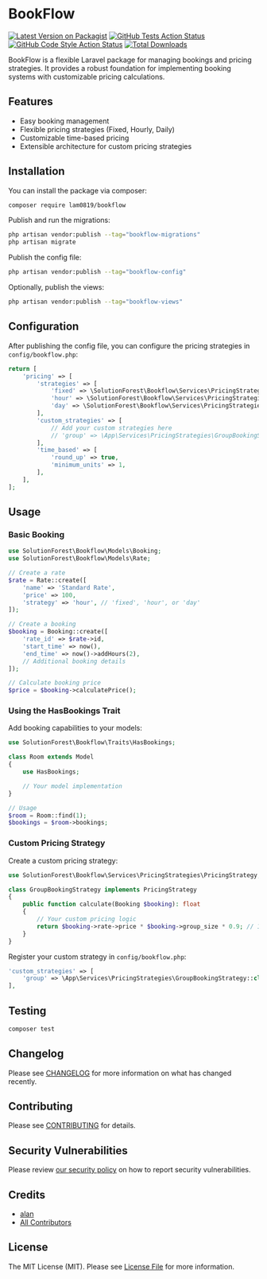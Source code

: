 # BookFlow

[![Latest Version on Packagist](https://img.shields.io/packagist/v/lam0819/bookflow.svg?style=flat-square)](https://packagist.org/packages/lam0819/bookflow)
[![GitHub Tests Action Status](https://img.shields.io/github/actions/workflow/status/lam0819/bookflow/run-tests.yml?branch=main&label=tests&style=flat-square)](https://github.com/lam0819/bookflow/actions?query=workflow%3Arun-tests+branch%3Amain)
[![GitHub Code Style Action Status](https://img.shields.io/github/actions/workflow/status/lam0819/bookflow/fix-php-code-style-issues.yml?branch=main&label=code%20style&style=flat-square)](https://github.com/lam0819/bookflow/actions?query=workflow%3A"Fix+PHP+code+style+issues"+branch%3Amain)
[![Total Downloads](https://img.shields.io/packagist/dt/lam0819/bookflow.svg?style=flat-square)](https://packagist.org/packages/lam0819/bookflow)

BookFlow is a flexible Laravel package for managing bookings and pricing strategies. It provides a robust foundation for implementing booking systems with customizable pricing calculations.

## Features

- Easy booking management
- Flexible pricing strategies (Fixed, Hourly, Daily)
- Customizable time-based pricing
- Extensible architecture for custom pricing strategies

## Installation

You can install the package via composer:

```bash
composer require lam0819/bookflow
```

Publish and run the migrations:

```bash
php artisan vendor:publish --tag="bookflow-migrations"
php artisan migrate
```

Publish the config file:

```bash
php artisan vendor:publish --tag="bookflow-config"
```

Optionally, publish the views:

```bash
php artisan vendor:publish --tag="bookflow-views"
```

## Configuration

After publishing the config file, you can configure the pricing strategies in `config/bookflow.php`:

```php
return [
    'pricing' => [
        'strategies' => [
            'fixed' => \SolutionForest\Bookflow\Services\PricingStrategies\FixedPriceStrategy::class,
            'hour' => \SolutionForest\Bookflow\Services\PricingStrategies\TimeBasedPricingStrategy::class,
            'day' => \SolutionForest\Bookflow\Services\PricingStrategies\TimeBasedPricingStrategy::class,
        ],
        'custom_strategies' => [
            // Add your custom strategies here
            // 'group' => \App\Services\PricingStrategies\GroupBookingStrategy::class,
        ],
        'time_based' => [
            'round_up' => true,
            'minimum_units' => 1,
        ],
    ],
];
```

## Usage

### Basic Booking

```php
use SolutionForest\Bookflow\Models\Booking;
use SolutionForest\Bookflow\Models\Rate;

// Create a rate
$rate = Rate::create([
    'name' => 'Standard Rate',
    'price' => 100,
    'strategy' => 'hour', // 'fixed', 'hour', or 'day'
]);

// Create a booking
$booking = Booking::create([
    'rate_id' => $rate->id,
    'start_time' => now(),
    'end_time' => now()->addHours(2),
    // Additional booking details
]);

// Calculate booking price
$price = $booking->calculatePrice();
```

### Using the HasBookings Trait

Add booking capabilities to your models:

```php
use SolutionForest\Bookflow\Traits\HasBookings;

class Room extends Model
{
    use HasBookings;

    // Your model implementation
}

// Usage
$room = Room::find(1);
$bookings = $room->bookings;
```

### Custom Pricing Strategy

Create a custom pricing strategy:

```php
use SolutionForest\Bookflow\Services\PricingStrategies\PricingStrategy;

class GroupBookingStrategy implements PricingStrategy
{
    public function calculate(Booking $booking): float
    {
        // Your custom pricing logic
        return $booking->rate->price * $booking->group_size * 0.9; // 10% group discount
    }
}
```

Register your custom strategy in `config/bookflow.php`:

```php
'custom_strategies' => [
    'group' => \App\Services\PricingStrategies\GroupBookingStrategy::class,
],
```

## Testing

```bash
composer test
```

## Changelog

Please see [CHANGELOG](CHANGELOG.md) for more information on what has changed recently.

## Contributing

Please see [CONTRIBUTING](CONTRIBUTING.md) for details.

## Security Vulnerabilities

Please review [our security policy](../../security/policy) on how to report security vulnerabilities.

## Credits

- [alan](https://github.com/lam0819)
- [All Contributors](../../contributors)

## License

The MIT License (MIT). Please see [License File](LICENSE.md) for more information.
